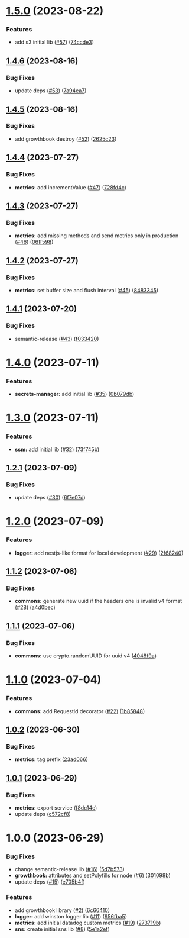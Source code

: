 # [1.5.0](https://github.com/will-bank/nestjs-packages/compare/metrics-v1.4.6...metrics-v1.5.0) (2023-08-22)


### Features

* add s3 initial lib ([#57](https://github.com/will-bank/nestjs-packages/issues/57)) ([74ccde3](https://github.com/will-bank/nestjs-packages/commit/74ccde39f642c662dc7ea462ae9a0b80a36e36e5))

## [1.4.6](https://github.com/will-bank/nestjs-packages/compare/metrics-v1.4.5...metrics-v1.4.6) (2023-08-16)


### Bug Fixes

* update deps ([#53](https://github.com/will-bank/nestjs-packages/issues/53)) ([7a94ea7](https://github.com/will-bank/nestjs-packages/commit/7a94ea7e68ad32400448f4df0a4c163d879e1cd7))

## [1.4.5](https://github.com/will-bank/nestjs-packages/compare/metrics-v1.4.4...metrics-v1.4.5) (2023-08-16)


### Bug Fixes

* add growthbook destroy ([#52](https://github.com/will-bank/nestjs-packages/issues/52)) ([2625c23](https://github.com/will-bank/nestjs-packages/commit/2625c23b491bc07e49ec2f80200ffdd913b2f3fa))

## [1.4.4](https://github.com/will-bank/nestjs-packages/compare/metrics-v1.4.3...metrics-v1.4.4) (2023-07-27)


### Bug Fixes

* **metrics:** add incrementValue ([#47](https://github.com/will-bank/nestjs-packages/issues/47)) ([728fd4c](https://github.com/will-bank/nestjs-packages/commit/728fd4c08965d922e3c2f3db383dee8937087a4f))

## [1.4.3](https://github.com/will-bank/nestjs-packages/compare/metrics-v1.4.2...metrics-v1.4.3) (2023-07-27)


### Bug Fixes

* **metrics:** add missing methods and send metrics only in production ([#46](https://github.com/will-bank/nestjs-packages/issues/46)) ([06ff598](https://github.com/will-bank/nestjs-packages/commit/06ff598400daa1230c633b8428223df72c24a129))

## [1.4.2](https://github.com/will-bank/nestjs-packages/compare/metrics-v1.4.1...metrics-v1.4.2) (2023-07-27)


### Bug Fixes

* **metrics:** set buffer size and flush interval ([#45](https://github.com/will-bank/nestjs-packages/issues/45)) ([8483345](https://github.com/will-bank/nestjs-packages/commit/84833456fd0c8bf0b80045338f153ea4c392e58a))

## [1.4.1](https://github.com/will-bank/nestjs-packages/compare/metrics-v1.4.0...metrics-v1.4.1) (2023-07-20)


### Bug Fixes

* semantic-release ([#43](https://github.com/will-bank/nestjs-packages/issues/43)) ([f033420](https://github.com/will-bank/nestjs-packages/commit/f0334207498ae97c1f70dea2cdb51f8c61ef9db2))

# [1.4.0](https://github.com/will-bank/nestjs-packages/compare/metrics-v1.3.0...metrics-v1.4.0) (2023-07-11)


### Features

* **secrets-manager:** add initial lib ([#35](https://github.com/will-bank/nestjs-packages/issues/35)) ([0b079db](https://github.com/will-bank/nestjs-packages/commit/0b079db636a14d69fa98f921294abedf9b96d5a3))

# [1.3.0](https://github.com/will-bank/nestjs-packages/compare/metrics-v1.2.1...metrics-v1.3.0) (2023-07-11)


### Features

* **ssm:** add initial lib ([#32](https://github.com/will-bank/nestjs-packages/issues/32)) ([73f745b](https://github.com/will-bank/nestjs-packages/commit/73f745beb3e189517a503d523910123f288115b8))

## [1.2.1](https://github.com/will-bank/nestjs-packages/compare/metrics-v1.2.0...metrics-v1.2.1) (2023-07-09)


### Bug Fixes

* update deps ([#30](https://github.com/will-bank/nestjs-packages/issues/30)) ([6f7e07d](https://github.com/will-bank/nestjs-packages/commit/6f7e07da21f7e2958b810da6b8030011d16e5144))

# [1.2.0](https://github.com/will-bank/nestjs-packages/compare/metrics-v1.1.2...metrics-v1.2.0) (2023-07-09)


### Features

* **logger:** add nestjs-like format for local development ([#29](https://github.com/will-bank/nestjs-packages/issues/29)) ([2f68240](https://github.com/will-bank/nestjs-packages/commit/2f6824008fd30c962aac3803fe7b09ef36b37527))

## [1.1.2](https://github.com/will-bank/nestjs-packages/compare/metrics-v1.1.1...metrics-v1.1.2) (2023-07-06)


### Bug Fixes

* **commons:** generate new uuid if the headers one is invalid v4 format ([#28](https://github.com/will-bank/nestjs-packages/issues/28)) ([a4d0bec](https://github.com/will-bank/nestjs-packages/commit/a4d0becf5f5b64165c1516fafaa35a0718936b86))

## [1.1.1](https://github.com/will-bank/nestjs-packages/compare/metrics-v1.1.0...metrics-v1.1.1) (2023-07-06)


### Bug Fixes

* **commons:** use crypto.randomUUID for uuid v4 ([4048f9a](https://github.com/will-bank/nestjs-packages/commit/4048f9aec257a623fbb7f2ad0b1114768282a337))

# [1.1.0](https://github.com/will-bank/nestjs-packages/compare/metrics-v1.0.2...metrics-v1.1.0) (2023-07-04)


### Features

* **commons:** add RequestId decorator ([#22](https://github.com/will-bank/nestjs-packages/issues/22)) ([1b85848](https://github.com/will-bank/nestjs-packages/commit/1b85848be14d7f1bc0864195ee25e45ea3275422))

## [1.0.2](https://github.com/will-bank/nestjs-packages/compare/metrics-v1.0.1...metrics-v1.0.2) (2023-06-30)


### Bug Fixes

* **metrics:** tag prefix ([23ad066](https://github.com/will-bank/nestjs-packages/commit/23ad0666850ebe5bb1132f51c34382b5431d53ea))

## [1.0.1](https://github.com/will-bank/nestjs-packages/compare/metrics-v1.0.0...metrics-v1.0.1) (2023-06-29)


### Bug Fixes

* **metrics:** export service ([f8dc14c](https://github.com/will-bank/nestjs-packages/commit/f8dc14c8ba5f2d254bc044a78639a0caed652f44))
* update deps ([c572cf8](https://github.com/will-bank/nestjs-packages/commit/c572cf8f227fb2b0f702e1c8b6367faa2454c68f))

# 1.0.0 (2023-06-29)


### Bug Fixes

* change semantic-release lib ([#16](https://github.com/will-bank/nestjs-packages/issues/16)) ([5d7b573](https://github.com/will-bank/nestjs-packages/commit/5d7b573da2f71d4143b390fcce7d916637d7d3d2))
* **growthbook:** attributes and setPolyfills for node ([#6](https://github.com/will-bank/nestjs-packages/issues/6)) ([301098b](https://github.com/will-bank/nestjs-packages/commit/301098b3287f9bd65fae65dd6686214562472e78))
* update deps ([#15](https://github.com/will-bank/nestjs-packages/issues/15)) ([e705b4f](https://github.com/will-bank/nestjs-packages/commit/e705b4f296eb331af1dd14c1833f43d6dec14de0))


### Features

* add growthbook library ([#2](https://github.com/will-bank/nestjs-packages/issues/2)) ([6c66410](https://github.com/will-bank/nestjs-packages/commit/6c66410e95de6f45b46e6983300622ea913013c7))
* **logger:** add winston logger lib ([#11](https://github.com/will-bank/nestjs-packages/issues/11)) ([956fba5](https://github.com/will-bank/nestjs-packages/commit/956fba5ce6b7dae44671a0a8ddc121ef8c330224))
* **metrics:** add initial datadog custom metrics ([#19](https://github.com/will-bank/nestjs-packages/issues/19)) ([273719b](https://github.com/will-bank/nestjs-packages/commit/273719b033341a434dd6a7d0e7a94e5a15cd9731))
* **sns:** create initial sns lib ([#8](https://github.com/will-bank/nestjs-packages/issues/8)) ([5e1a2ef](https://github.com/will-bank/nestjs-packages/commit/5e1a2efc6d190b22e64141eaf3856adf99f3846b))
